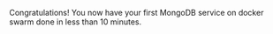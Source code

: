 Congratulations! You now have your first MongoDB service on docker swarm done in less than 10 minutes.
